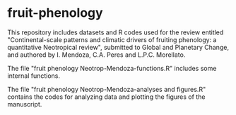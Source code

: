 # fruit-phenology

This repository includes datasets and R codes used for the review entitled "Continental-scale patterns and climatic drivers of fruiting phenology: a quantitative Neotropical review",
submitted to Global and Planetary Change, and authored by I. Mendoza, C.A. Peres and L.P.C. Morellato.

The file "fruit phenology Neotrop-Mendoza-functions.R" includes some internal functions.

The file "fruit phenology Neotrop-Mendoza-analyses and figures.R" contains the codes for analyzing data and plotting the figures of the manuscript.